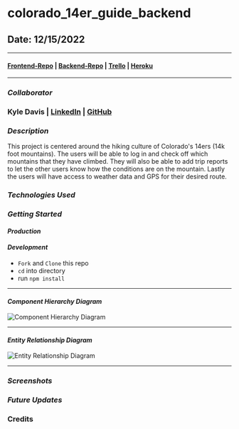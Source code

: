 # colorado_14er_guide_backend

## Date: 12/15/2022

---

#### [Frontend-Repo](https://github.com/KyleDavis1985/colorado_14er_guide_frontend) | [Backend-Repo](https://github.com/KyleDavis1985/colorado_14er_guide_backend) | [Trello](https://trello.com/b/Hm8kE2Pi/fourteener) | [Heroku]()

---

### **_Collaborator_**

### Kyle Davis | [LinkedIn](https://www.linkedin.com/in/kyle-davis-c/) | [GitHub](https://github.com/KyleDavis1985)

### **_Description_**

This project is centered around the hiking culture of Colorado's 14ers (14k foot mountains). The users will be able to log in and check off which mountains that they have climbed. They will also be able to add trip reports to let the other users know how the conditions are on the mountain. Lastly the users will have access to weather data and GPS for their desired route.

### **_Technologies Used_**

### **_Getting Started_**

#### _Production_

#### _Development_

- `Fork` and `Clone` this repo
- `cd` into directory
- run `npm install`

---

#### _Component Hierarchy Diagram_

![Component Hierarchy Diagram](https://i.imgur.com/ocqParn.png)

---

#### _Entity Relationship Diagram_

![Entity Relationship Diagram](https://i.imgur.com/V8Yflwz.png)

---

### **_Screenshots_**

### **_Future Updates_**

### Credits
